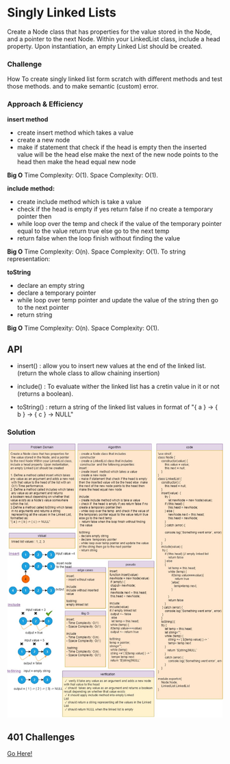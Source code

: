 
# Singly Linked Lists

Create a Node class that has properties for the value stored in the Node, and a pointer to the next Node.
Within your LinkedList class, include a head property. Upon instantiation, an empty Linked List should be created.

### Challenge

How To create singly linked list form scratch with different methods and test those methods. and to make semantic (custom) error.

### Approach & Efficiency

**insert method**
- create insert  method which takes a value
- create a new node
- make if statement that check if the head is empty
then the inserted value will be the head else  make
the next of the new node points to the head then
make the head equal new node

**Big O**
Time Complexity: O(1).
Space Complexity: O(1).

**include method:**
- create include method which is take a value
- check if  the head is empty if yes return false if no
create a temporary pointer then
- while loop over the temp  and check if the value of
the temporary pointer equal to the value return true 
else go to the next temp
-  return false when the loop finish without finding
 the value 

**Big O**
Time Complexity: O(n).
Space Complexity: O(1).
To string representation:

**toString**
- declare an empty string
- declare a temporary pointer
- while loop over temp pointer and update the value 
of the string then go to the next pointer 
- return string

**Big O**
Time Complexity: O(n).
Space Complexity: O(1).

## API
* insert() : allow you to insert new values at the end of the linked list. (return the whole class to allow chaining insertion)

* include() : To evaluate wither the linked list has a cretin value in it or not (returns a boolean).

* toString() : return a string of the linked list values in format of "{ a } -> { b } -> { c } -> NULL"
### Solution

![whiteboard](1.jpg)


## 401 Challenges

[Go Here!](/javascript/Readme.md)